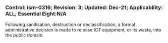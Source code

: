 ### Control: ism-0316; Revision: 3; Updated: Dec-21; Applicability: ALL; Essential Eight:N/A
<p>Following sanitisation, destruction or declassification, a formal administrative decision is made to release ICT equipment, or its waste, into the public domain.</p>
